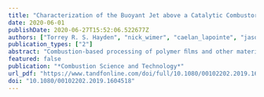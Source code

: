 ```yaml
---
title: "Characterization of the Buoyant Jet above a Catalytic Combustor Using Wavelength Modulation Spectroscopy"
date: 2020-06-01
publishDate: 2020-06-27T15:52:06.522677Z
authors: ["Torrey R. S. Hayden", "nick_wimer", "caelan_lapointe", "jason_christopher", "sid_nigam", "Aniruddha Upadhye", "Mark Strobel", "peter_hamlington", "Gregory B. Rieker"]
publication_types: ["2"]
abstract: "Combustion-based processing of polymer ﬁlms and other materials often requires temporal and spatial uniformity of the combustor. We characterize the temperature and H2O mole fraction of the buoyant jet above a rectangular iron-chromium catalytic combustor using diode-laser wavelength modulation spectroscopy (WMS). The sensor is ﬁrst validated in a tube furnace under known conditions. It is then used to characterize the temporal and spatial variation of the ﬂow exiting the combustor. The H2 O mole fraction measurements incorporate a new pathlength correction approach that uses computational ﬂuid dynamics to account for the changes in jet width. We observe 3% temporal variation of temperature over 60 s and 7% spatial variation along the length of the burner. Vertical proﬁles indicate that additional combustion is likely occurring above the catalytic surface under certain operating conditions. This type of characterization can be used for optimizing the combustor for a variety of catalytic combustion applications."
featured: false
publication: "*Combustion Science and Technology*"
url_pdf: "https://www.tandfonline.com/doi/full/10.1080/00102202.2019.1604518"
doi: "10.1080/00102202.2019.1604518"
---
```


